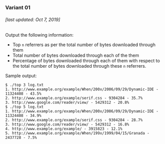 ### Variant 01
###### [last updated: Oct 7, 2019]
Output the following information:

* Top `n` referrers as per the total number of bytes downloaded through them
* Total number of bytes downloaded through each of the them
* Percentage of bytes downloaded through each of them with respect to the total number of bytes downloaded through these `n` referrers.

Sample output:

```
$ ./top 3 log.txt
1. http://www.example.org/example/When/200x/2006/09/29/Dynamic-IDE - 11324408 - 43.5%
2. http://www.example.org/example/serif.css - 9304284 - 35.7%
3. http://www.google.com/reader/view/ - 5429312 - 20.8%
$ ./top 5 log.txt
1. http://www.example.org/example/When/200x/2006/09/29/Dynamic-IDE - 11324408 - 34.9%
2. http://www.example.org/example/serif.css - 9304284 - 28.7%
3. http://www.google.com/reader/view/ - 5429312 - 16.8%
4. http://www.example.org/example/ - 3915823 - 12.1%
5. http://www.example.org/example/When/199x/1999/04/15/Granada - 2437728 - 7.5%
```
